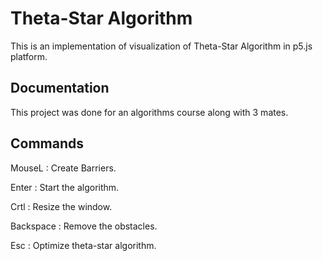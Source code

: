 # Theta-Star Algorithm

This is an implementation of visualization of Theta-Star Algorithm in p5.js platform.

## Documentation

This project was done for an algorithms course along with 3 mates.


## Commands

MouseL : Create Barriers.

Enter : Start the algorithm.

Crtl : Resize the window.

Backspace : Remove the obstacles.

Esc : Optimize theta-star algorithm.


